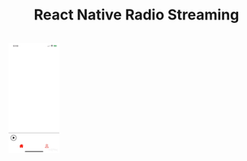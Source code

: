 <h1 align="center">
    <p>React Native Radio Streaming</p>
</h1>

<div class="myDiv">
<h1 align="center" width="20">
    <img src="demonstrationApp.gif">
</h1>
</div>

<style>
.myDiv {
  width:100px;
}
</style>
